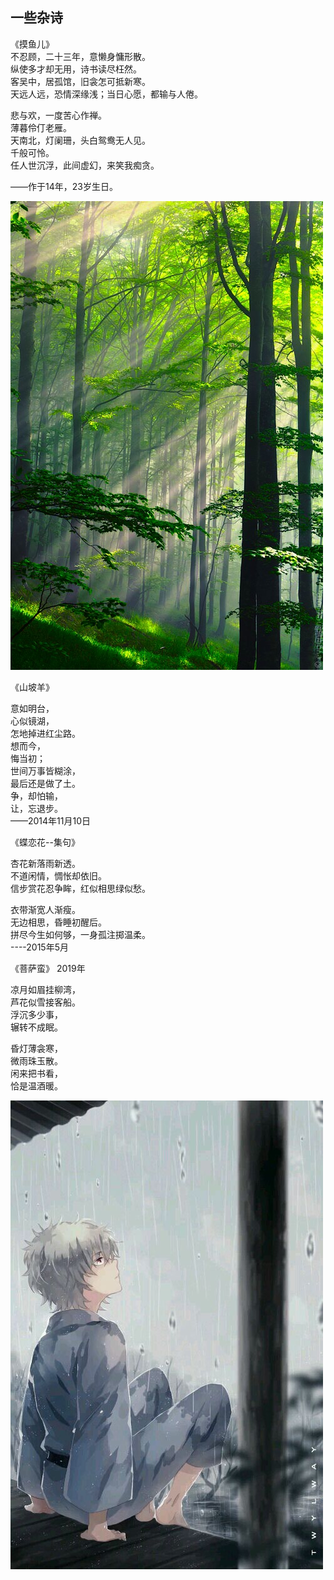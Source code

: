 ## 一些杂诗


《摸鱼儿》       
不忍顾，二十三年，意懒身慵形散。        
纵使多才却无用，诗书读尽枉然。         
客吴中，居孤馆，旧衾怎可抵新寒。        
天远人远，恐情深缘浅；当日心愿，都输与人倦。      
        
悲与欢，一度苦心作禅。     
薄暮伶仃老雁。     
天南北，灯阑珊，头白鸳鸯无人见。        
千般可怜。       
任人世沉浮，此间虚幻，来笑我痴贪。       
        
——作于14年，23岁生日。        
  
![美图](../images/Essays/meitu1.jpg "美图")
  

《山坡羊》       
        
意如明台，       
心似镜湖，       
怎地掉进红尘路。        
想而今，        
悔当初；        
世间万事皆糊涂，        
最后还是做了土。        
争，却怕输，      
让，忘退步。      
——2014年11月10日       


《蝶恋花--集句》 
      
杏花新落雨新透。        
不道闲情，惆怅却依旧。     
信步赏花忍争眸，红似相思绿似愁。        
        
衣带渐宽人渐瘦。        
无边相思，昏睡初醒后。        
拼尽今生如何够，一身孤注掷温柔。        
----2015年5月     


《菩萨蛮》 2019年

凉月如眉挂柳湾，        
芦花似雪接客船。        
浮沉多少事，      
辗转不成眠。      

昏灯薄衾寒，        
微雨珠玉散。  
闲来把书看，        
恰是温酒暖。       

![手绘](../images/Essays/shouhui1.jpg "手绘")

